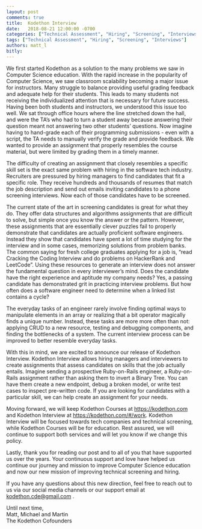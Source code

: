 ```yaml
---
layout: post
comments: true
title:  Kodethon Interview
date:   2018-08-21 12:00:00 -0700
categories: ["Technical Assessment", "Hiring", "Screening", "Interviews"]
tags: ["Technical Assessment", "Hiring", "Screening", "Interviews"]
authors: matt_l
bitly: 
---
```


We first started Kodethon as a solution to the many problems we saw in Computer
Science education. With the rapid increase in the popularity of Computer
Science, we saw classroom scalability becoming a major issue for instructors.
Many struggle to balance providing useful grading feedback and adequate help
for their students. This leads to many students not receiving the
individualized attention that is necessary for future success. Having been both
students and instructors, we understood this issue too well. We sat through
office hours where the line stretched down the hall, and were the TA’s who had
to turn a student away because answering their question meant not answering two
other students’ questions. Now imagine having to hand-grade each of their
programming submissions - even with a script, the TA needs to manually verify
the grade and provide feedback. We wanted to provide an assignment that
properly resembles the course material, but were limited by grading them in a
timely manner.

The difficulty of creating an assignment that closely resembles a specific
skill set is the exact same problem with hiring in the software tech industry.
Recruiters are pressured by hiring managers to find candidates that fit a
specific role. They receive hundreds and thousands of resumes that match the
job description and send out emails inviting candidates to a phone screening
interviews. Now each of those candidates have to be screened.

The current state of the art in screening candidates is great for what they do.
They offer data structures and algorithms assignments that are difficult to
solve, but simple once you know the answer or the pattern. However, these
assignments that are essentially clever puzzles fail to properly demonstrate
that candidates are actually proficient software engineers. Instead they show
that candidates have spent a lot of time studying for the interview and in some
cases, memorizing solutions from problem banks. The common saying for fresh
college graduates applying for a job is, “read Cracking the Coding Interview
and do problems on HackerRank and LeetCode”. Using these resources to generate
an interview does not answer the fundamental question in every interviewer’s
mind. Does the candidate have the right experience and aptitude my company
needs? Yes, a passing candidate has demonstrated grit in practicing interview
problems. But how often does a software engineer need to determine when a
linked list contains a cycle?

The everyday tasks of an engineer rarely involve finding optimal ways to
manipulate elements in an array or realizing that a bit operator magically
finds a unique number. Instead, these tasks are more more often than not:
applying CRUD to a new resource, testing and debugging components, and finding
the bottlenecks of a system. The current interview process can be improved to
better resemble everyday tasks. 

With this in mind, we are excited to announce our release of Kodethon
Interview. Kodethon Interview allows hiring managers and interviewers to create
assignments that assess candidates on skills that the job actually entails.
Imagine sending a prospective Ruby-on-Rails engineer, a Ruby-on-Rails
assignment rather than asking them to invert a Binary Tree. You can have them
create a new endpoint, debug a broken model, or write test cases to inspect
pre-written code. If you are looking for candidates with a particular skill, we
can help create an assignment for your needs. 

Moving forward, we will keep Kodethon Courses at https://kodethon.com and
Kodethon Interview at https://kodethon.com/#/work. Kodethon Interview will be
focused towards tech companies and technical screening, while Kodethon Courses
will be for education. Rest assured, we will continue to support both services
and will let you know if we change this policy.

Lastly, thank you for reading our post and to all of you that have supported us
over the years. Your continuous support and love have helped us continue our
journey and mission to improve Computer Science education and now our new
mission of improving technical screening and hiring.

If you have any questions about this new direction, feel free to reach out to
us via our social media channels or our support email at kodethon.cde@gmail.com
. 

Until next time,<br>
Matt, Michael and Martin<br>
The Kodethon Cofounders

